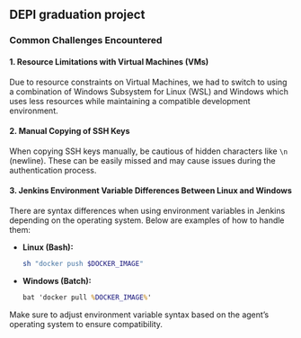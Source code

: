 ## DEPI graduation project
### Common Challenges Encountered

#### 1. **Resource Limitations with Virtual Machines (VMs)**
   Due to resource constraints on Virtual Machines, we had to switch to using a combination of Windows
    Subsystem for Linux (WSL) and Windows which uses less resources while maintaining a compatible development environment.

#### 2. **Manual Copying of SSH Keys**
   When copying SSH keys manually, be cautious of hidden characters like `\n` (newline). 
   These can be easily missed and may cause issues during the authentication process.

#### 3. **Jenkins Environment Variable Differences Between Linux and Windows**
   There are syntax differences when using environment variables in Jenkins depending on the operating system. 
   Below are examples of how to handle them:

   - **Linux (Bash):**
     ```bash
     sh "docker push $DOCKER_IMAGE"
     ```

   - **Windows (Batch):**
     ```bat
     bat 'docker pull %DOCKER_IMAGE%'
     ```

   Make sure to adjust environment variable syntax based on the agent’s operating system to ensure compatibility.
